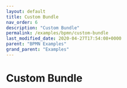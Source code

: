 ```yaml
---
layout: default
title: Custom Bundle
nav_order: 6
description: "Custom Bundle"
permalink: /examples/bpmn/custom-bundle
last_modified_date: 2020-04-27T17:54:08+0000
parent: "BPMN Examples"
grand_parent: "Examples"
---
```


# Custom Bundle
